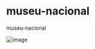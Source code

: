 # museu-nacional
museu-nacional


![image](https://github.com/Miria-Silva/museu-nacional/assets/143202213/538feef0-9820-466a-afe7-78c93514164e)

